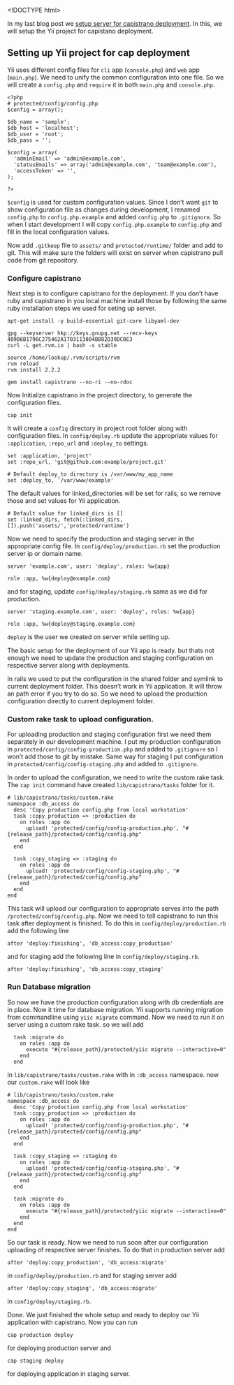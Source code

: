 &lt;!DOCTYPE html&gt;

In my last blog post we [setup server for capistrano deployment](/2015/06/setup-server-for-capistrano-deployment.html). In this, we will setup the Yii project for capistano deployment.

Setting up Yii project for cap deployment
-----------------------------------------

Yii uses different config files for `cli` app (`console.php`) and `web` app (`main.php`). We need to unify the common configuration into one file. So we will create a `config.php` and `require` it in both `main.php` and `console.php`.

    <?php
    # protected/config/config.php
    $config = array();

    $db_name = 'sample';
    $db_host = 'localhost';
    $db_user = 'root';
    $db_pass = '';

    $config = array(
      'adminEmail' => 'admin@example.com',
      'statusEmails' => array('admin@example.com', 'team@example.com'),
      'accessToken' => '',
    );

    ?>

`$config` is used for custom configuration values. Since I don’t want `git` to show configuration file as changes during development, I renamed `config.php` to `config.php.example` and added `config.php` to `.gitignore`. So when I start development I will copy `config.php.example` to `config.php` and fill in the local configuration values.

Now add `.gitkeep` file to `assets/` and `protected/runtime/` folder and add to git. This will make sure the folders will exist on server when capistrano pull code from git repository.

### Configure capistrano

Next step is to configure capistrano for the deployment. If you don’t have ruby and capistrano in you local machine install those by following the same ruby installation steps we used for seting up server.

    apt-get install -y build-essential git-core libyaml-dev

    gpg --keyserver hkp://keys.gnupg.net --recv-keys 409B6B1796C275462A1703113804BB82D39DC0E3
    curl -L get.rvm.io | bash -s stable

    source /home/lookup/.rvm/scripts/rvm
    rvm reload
    rvm install 2.2.2

    gem install capistrano --no-ri --no-rdoc

Now Initialize capistrano in the project directory, to generate the configuration files.

    cap init

It will create a `config` directory in project root folder along with configuration files. In `config/deploy.rb` update the appropriate values for `:application`, `:repo_url` and `:deploy_to` settings.

    set :application, 'project'
    set :repo_url, 'git@github.com:example/project.git'

    # Default deploy_to directory is /var/www/my_app_name
    set :deploy_to, '/var/www/example'

The default values for linked\_directories will be set for rails, so we remove those and set values for Yii application.

    # Default value for linked_dirs is []
    set :linked_dirs, fetch(:linked_dirs, []).push('assets/','protected/runtime')

Now we need to specify the production and staging server in the appropriate config file. In `config/deploy/production.rb` set the production server ip or domain name.

    server 'example.com', user: 'deploy', roles: %w{app}

    role :app, %w{deploy@example.com}

and for staging, update `config/deploy/staging.rb` same as we did for production.

    server 'staging.example.com', user: 'deploy', roles: %w{app}

    role :app, %w{deploy@staging.example.com}

`deploy` is the user we created on server while setting up.

The basic setup for the deployment of our Yii app is ready. but thats not enough we need to update the production and staging configuration on respective server along with deployments.

In rails we used to put the configuration in the shared folder and symlink to current deployment folder. This doesn’t work in Yii application. It will throw an path error if you try to do so. So we need to upload the production configuration directly to current deployment folder.

### Custom rake task to upload configuration.

For uploading production and staging configuration first we need them separately in our development machine. I put my production configuration in `protected/config/config-production.php` and added to `.gitignore` so I won’t add those to git by mistake. Same way for staging I put configuration in `protected/config/config-staging.php` and added to `.gitignore`.

In order to upload the configuration, we need to write the custom rake task. The `cap init` command have created `lib/capistrano/tasks` folder for it.

    # lib/capistrano/tasks/custom.rake
    namespace :db_access do
      desc 'Copy production config.php from local workstation'
      task :copy_production => :production do
        on roles :app do
          upload! 'protected/config/config-production.php', "#{release_path}/protected/config/config.php"
        end
      end

      task :copy_staging => :staging do
        on roles :app do
          upload! 'protected/config/config-staging.php', "#{release_path}/protected/config/config.php"
        end
      end
    end

This task will upload our configuration to appropriate serves into the path `/protected/config/config.php`. Now we need to tell capistrano to run this task after deployment is finished. To do this in `config/deploy/production.rb` add the following line

    after 'deploy:finishing', 'db_access:copy_production'

and for staging add the following line in `config/deploy/staging.rb`.

    after 'deploy:finishing', 'db_access:copy_staging'

### Run Database migration

So now we have the production configuration along with db credentials are in place. Now it time for database migration. Yii supports running migration from commandline using `yiic migrate` command. Now we need to run it on server using a custom rake task. so we will add

      task :migrate do
        on roles :app do
          execute "#{release_path}/protected/yiic migrate --interactive=0"
        end
      end

in `lib/capistrano/tasks/custom.rake` with in `:db_access` namespace. now our `custom.rake` will look like

    # lib/capistrano/tasks/custom.rake
    namespace :db_access do
      desc 'Copy production config.php from local workstation'
      task :copy_production => :production do
        on roles :app do
          upload! 'protected/config/config-production.php', "#{release_path}/protected/config/config.php"
        end
      end

      task :copy_staging => :staging do
        on roles :app do
          upload! 'protected/config/config-staging.php', "#{release_path}/protected/config/config.php"
        end
      end

      task :migrate do
        on roles :app do
          execute "#{release_path}/protected/yiic migrate --interactive=0"
        end
      end
    end

So our task is ready. Now we need to run soon after our configuration uploading of respective server finishes. To do that in production server add

    after 'deploy:copy_production', 'db_access:migrate'

in `config/deploy/production.rb` and for staging server add

    after 'deploy:copy_staging', 'db_access:migrate'

in `config/deploy/staging.rb`.

Done. We just finished the whole setup and ready to deploy our Yii application with capistrano. Now you can run

    cap production deploy

for deploying production server and

    cap staging deploy

for deploying application in staging server.
